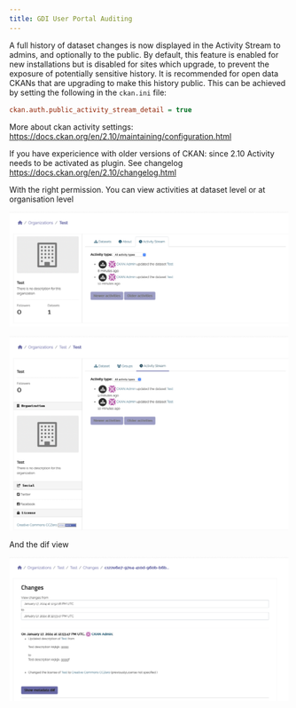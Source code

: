 ```yaml
---
title: GDI User Portal Auditing
---
```


<!--
SPDX-FileCopyrightText: 2024 Stichting Health-RI
SPDX-FileContributor: PNED G.I.E.

SPDX-License-Identifier: CC-BY-4.0
-->

A full history of dataset changes is now displayed in the Activity Stream to admins, and optionally to the public. By default, this feature is enabled for new installations but is disabled for sites which upgrade, to prevent the exposure of potentially sensitive history. It is recommended for open data CKANs that are upgrading to make this history public. This can be achieved by setting the following in the `ckan.ini` file:

```ini
ckan.auth.public_activity_stream_detail = true
```

More about ckan activity settings: https://docs.ckan.org/en/2.10/maintaining/configuration.html

If you have expericience with older versions of CKAN: since 2.10 Activity needs to be activated as plugin. See changelog https://docs.ckan.org/en/2.10/changelog.html

With the right permission. You can view activities at dataset level or at organisation level

![Organisation level](./organisation.png)

![Dataset level](./dataset.png)

And the dif view

![Diff view](./diff.png)

